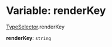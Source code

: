 # Variable: renderKey

[TypeSelector](/auto-docs/form-materials/modules/TypeSelector.md).renderKey

**renderKey**: `string`
